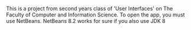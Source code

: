 This is a project from second years class of 'User Interfaces' on The Faculty of Computer and Information Science.
To open the app, you must use NetBeans.
NetBeans 8.2 works for sure if you also use JDK 8
